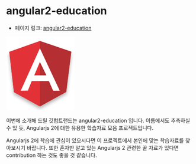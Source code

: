 # angular2-education 

- 페이지 링크: [angular2-education](https://github.com/timjacobi/angular2-education)

![이미지](../img/012-07.png)

이번에 소개해 드릴 깃헙트랜드는 angular2-education 입니다. 이름에서도 추측하실 수 있 듯, Angularjs 2에 대한 유용한 학습자료 모음 프로젝트입니다. 

Angularjs 2에 학습에 관심이 있으시다면 이 프로젝트에서 본인에 맞는 학습자료를 찾아보시기 바랍니다. 또한 혼자만 알고 있는 Angularjs 2 관련한 꿀 자료가 있다면 contribution 하는 것도 좋을 것 같습니다.